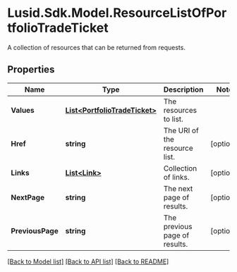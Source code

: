 # Lusid.Sdk.Model.ResourceListOfPortfolioTradeTicket
A collection of resources that can be returned from requests.

## Properties

Name | Type | Description | Notes
------------ | ------------- | ------------- | -------------
**Values** | [**List&lt;PortfolioTradeTicket&gt;**](PortfolioTradeTicket.md) | The resources to list. | 
**Href** | **string** | The URI of the resource list. | [optional] 
**Links** | [**List&lt;Link&gt;**](Link.md) | Collection of links. | [optional] 
**NextPage** | **string** | The next page of results. | [optional] 
**PreviousPage** | **string** | The previous page of results. | [optional] 

[[Back to Model list]](../README.md#documentation-for-models) [[Back to API list]](../README.md#documentation-for-api-endpoints) [[Back to README]](../README.md)


